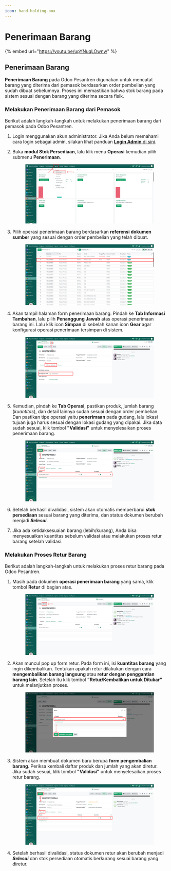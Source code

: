 ```yaml
---
icon: hand-holding-box
---
```


# Penerimaan Barang

{% embed url="https://youtu.be/upYNuqLOwnw" %}

## Penerimaan Barang&#x20;

**Penerimaan Barang** pada Odoo Pesantren digunakan untuk mencatat barang yang diterima dari pemasok berdasarkan order pembelian yang sudah dibuat sebelumnya. Proses ini memastikan bahwa stok barang pada sistem sesuai dengan barang yang diterima secara fisik.

### Melakukan Penerimaan Barang dari Pemasok

Berikut adalah langkah-langkah untuk melakukan penerimaan barang dari pemasok pada Odoo Pesantren.

1. Login menggunakan akun administrator. Jika Anda belum memahami cara login sebagai admin, silakan lihat panduan [**Login Admin** di sini](../../panduan-login/login-admin.md).
2.  Buka **modul Stok Persediaan**, lalu klik menu **Operasi** kemudian pilih submenu **Penerimaan**.

    <figure><img src="../../.gitbook/assets/images-491.png" alt=""><figcaption></figcaption></figure>


3.  Pilih operasi penerimaan barang berdasarkan **referensi dokumen sumber** yang sesuai dengan order pembelian yang telah dibuat.

    <figure><img src="../../.gitbook/assets/images-492.png" alt=""><figcaption></figcaption></figure>


4.  Akan tampil halaman form penerimaan barang. Pindah ke **Tab Informasi Tambahan**, lalu pilih **Penanggung Jawab** atas operasi penerimaan barang ini. Lalu klik icon **Simpan** di sebelah kanan icon **Gear** agar konfigurasi operasi penerimaan tersimpan di sistem.

    <figure><img src="../../.gitbook/assets/images-493.png" alt=""><figcaption></figcaption></figure>


5.  Kemudian, pindah ke **Tab Operasi**, pastikan produk, jumlah barang (_kuantitas_), dan detail lainnya sudah sesuai dengan order pembelian. Dan pastikan tipe operasi yaitu **penerimaan** pada gudang, lalu lokasi tujuan juga harus sesuai dengan lokasi gudang yang dipakai. Jika data sudah sesuai, klik tombol **"Validasi"** untuk menyelesaikan proses penerimaan barang.

    <figure><img src="../../.gitbook/assets/images-494.png" alt=""><figcaption></figcaption></figure>


6. Setelah berhasil divalidasi, sistem akan otomatis memperbarui **stok persediaan** sesuai barang yang diterima, dan status dokumen berubah menjadi _**Selesai**_.
7. Jika ada ketidaksesuaian barang (lebih/kurang), Anda bisa menyesuaikan kuantitas sebelum validasi atau melakukan proses retur barang setelah validasi.

### Melakukan Proses Retur Barang

Berikut adalah langkah-langkah untuk melakukan proses retur barang pada Odoo Pesantren.

1.  Masih pada dokumen **operasi penerimaan barang** yang sama, klik tombol **Retur** di bagian atas.

    <figure><img src="../../.gitbook/assets/images-495.png" alt=""><figcaption></figcaption></figure>


2.  Akan muncul pop up form retur. Pada form ini, isi **kuantitas barang** yang ingin dikembalikan. Tentukan apakah retur dilakukan dengan cara **mengembalikan barang langsung** atau **retur dengan penggantian barang lain**. Setelah itu klik tombol **"Retur/Kembalikan untuk Ditukar"** untuk melanjutkan proses.

    <figure><img src="../../.gitbook/assets/images-496.png" alt=""><figcaption></figcaption></figure>


3.  Sistem akan membuat dokumen baru berupa **form pengembalian barang**. Periksa kembali daftar produk dan jumlah yang akan diretur. Jika sudah sesuai, klik tombol **"Validasi"** untuk menyelesaikan proses retur barang.

    <figure><img src="../../.gitbook/assets/images-497 (1).png" alt=""><figcaption></figcaption></figure>


4. Setelah berhasil divalidasi, status dokumen retur akan berubah menjadi _**Selesai**_ dan stok persediaan otomatis berkurang sesuai barang yang diretur.
